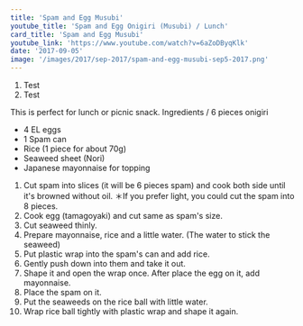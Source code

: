 ```yaml
---
title: 'Spam and Egg Musubi'
youtube_title: 'Spam and Egg Onigiri (Musubi) / Lunch'
card_title: 'Spam and Egg Musubi'
youtube_link: 'https://www.youtube.com/watch?v=6aZoDByqKlk'
date: '2017-09-05'
image: '/images/2017/sep-2017/spam-and-egg-musubi-sep5-2017.png'
---
```


1. Test
2. Test

This is perfect for lunch or picnic snack.
          Ingredients / 6 pieces onigiri
- 4 EL eggs 
- 1 Spam can
- Rice (1 piece for about 70g) 
- Seaweed sheet (Nori)
- Japanese mayonnaise for topping

1. Cut spam into slices (it will be 6 pieces spam) and cook both side until it's browned without oil. ＊If you prefer light, you could cut the spam into 8 pieces.
2. Cook egg (tamagoyaki) and cut same as spam's size.
3. Cut seaweed thinly.
4. Prepare mayonnaise, rice and a little water. (The water to stick the seaweed)
5. Put plastic wrap into the spam's can and add rice.
6. Gently push down into them and take it out.
7. Shape it and open the wrap once. After place the egg on it, add mayonnaise.
8. Place the spam on it.
9. Put the seaweeds on the rice ball with little water.
10. Wrap rice ball tightly with plastic wrap and shape it again.